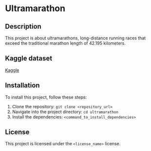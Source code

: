 # Ultramarathon

## Description
This project is about ultramarathons, long-distance running races that exceed the traditional marathon length of 42.195 kilometers.

## Kaggle dataset
[Kaggle](https://www.kaggle.com/datasets/aiaiaidavid/the-big-dataset-of-ultra-marathon-running)

## Installation
To install this project, follow these steps:

1. Clone the repository: `git clone <repository_url>`
2. Navigate into the project directory: `cd ultramarathon`
3. Install the dependencies: `<command_to_install_dependencies>`


## License
This project is licensed under the `<license_name>` license.